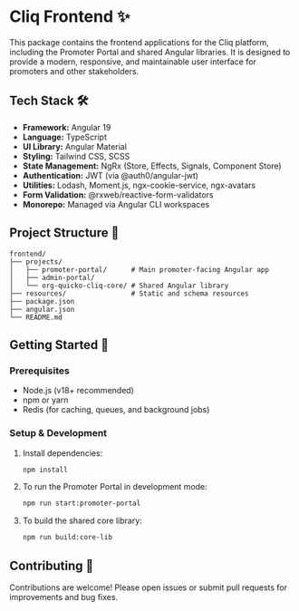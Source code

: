 # Cliq Frontend ✨

This package contains the frontend applications for the Cliq platform, including the Promoter Portal and shared Angular libraries. It is designed to provide a modern, responsive, and maintainable user interface for promoters and other stakeholders.



## Tech Stack 🛠️

- **Framework:** Angular 19
- **Language:** TypeScript
- **UI Library:** Angular Material
- **Styling:** Tailwind CSS, SCSS
- **State Management:** NgRx (Store, Effects, Signals, Component Store)
- **Authentication:** JWT (via @auth0/angular-jwt)
- **Utilities:** Lodash, Moment.js, ngx-cookie-service, ngx-avatars
- **Form Validation:** @rxweb/reactive-form-validators
- **Monorepo:** Managed via Angular CLI workspaces



## Project Structure 📁

```text
frontend/
├── projects/
│   ├── promoter-portal/      # Main promoter-facing Angular app
│   ├── admin-portal/         
│   └── org-quicko-cliq-core/ # Shared Angular library
├── resources/                # Static and schema resources
├── package.json
├── angular.json
└── README.md
```



## Getting Started 🏁

### Prerequisites

- Node.js (v18+ recommended)
- npm or yarn
- Redis (for caching, queues, and background jobs)

### Setup & Development

1. Install dependencies:

   ```sh
   npm install
   ```

2. To run the Promoter Portal in development mode:

   ```sh
   npm run start:promoter-portal
   ```

3. To build the shared core library:

   ```sh
   npm run build:core-lib
   ```



## Contributing 🤝

Contributions are welcome! Please open issues or submit pull requests for improvements and bug fixes.

